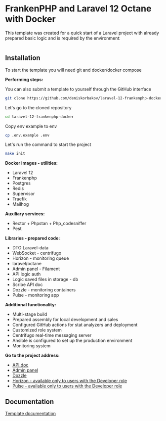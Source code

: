 # FrankenPHP and Laravel 12 Octane with Docker

This template was created for a quick start of a Laravel project with already
prepared basic logic and is required by the environment:

<a href="https://github.com/deniskorbakov/laravel-12-frankenphp-docker"><img alt="" src="https://github.com/deniskorbakov/laravel-12-frankenphp-docker/actions/workflows/deploy.yml/badge.svg">
</a>

## Installation

To start the template you will need git and docker/docker compose

**Performing steps:**

You can also submit a template to yourself through the GitHub interface

```bash
git clone https://github.com/deniskorbakov/laravel-12-frankenphp-docker.git
```

Let's go to the cloned repository

```bash
cd laravel-12-frankenphp-docker
```

Copy env example to env

```bash
cp .env.example .env
```

Let's run the command to start the project

```bash
make init
```

**Docker images - utilities:**

* Laravel 12
* Frankenphp
* Postgres
* Redis
* Supervisor
* Traefik
* Mailhog

**Auxiliary services:**

* Rector + Phpstan + Php_codesniffer
* Pest

**Libraries - prepared code:**

* DTO Laravel-data
* WebSocket - centrifugo
* Horizon - monitoring queue
* laravel/octane
* Admin panel - Filament
* API logic auth
* Logic saved files in storage - db
* Scribe API doc
* Dozzle - monitoring containers
* Pulse - monitoring app

**Additional functionality:**

* Multi-stage build
* Prepared assembly for local development and sales
* Configured GitHub actions for stat analyzers and deployment
* Customized role system
* Centrifugo real-time messaging server
* Ansible is configured to set up the production environment
* Monitoring system

**Go to the project address:**

- [API doc](http://localhost/api/docs)
- [Admin panel](http://localhost/admin/login)
- [Dozzle](http://localhost:9100)
- [Horizon - available only to users with the Developer role](http://localhost/horizon)
- [Pulse - available only to users with the Developer role](http://localhost/pulse)

## Documentation

[Template documentation](documentation/README.md)


